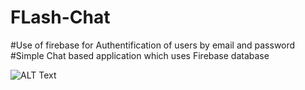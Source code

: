 # FLash-Chat

#Use of firebase for Authentification of users by email and password
#Simple Chat based application which uses Firebase database

![ALT Text](https://media.giphy.com/media/oSW8ALPpMXnUsiYYYl/giphy.gif)
